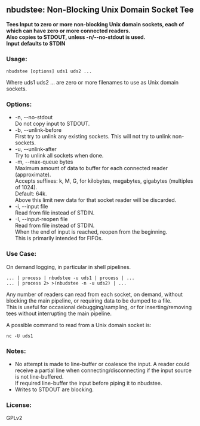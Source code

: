 ## nbudstee: Non-Blocking Unix Domain Socket Tee

**Tees Input to zero or more non-blocking Unix domain sockets, each of which can have zero or more connected readers.**  
**Also copies to STDOUT, unless -n/--no-stdout is used.**  
**Input defaults to STDIN**  

### Usage:

    nbudstee [options] uds1 uds2 ...

Where uds1 uds2 ... are zero or more filenames to use as Unix domain sockets.

### Options:
* -n, --no-stdout  
  Do not copy input to STDOUT.  
* -b, --unlink-before  
  First try to unlink any existing sockets. This will not try to unlink non-sockets.  
* -u, --unlink-after  
  Try to unlink all sockets when done.  
* -m, --max-queue bytes  
  Maximum amount of data to buffer for each connected reader (approximate).  
  Accepts suffixes: k, M, G, for kilobytes, megabytes, gigabytes (multiples of 1024).  
  Default: 64k.  
  Above this limit new data for that socket reader will be discarded.  
* -i, --input file  
  Read from file instead of STDIN.  
* -I, --input-reopen file  
  Read from file instead of STDIN.  
  When the end of input is reached, reopen from the beginning.  
  This is primarily intended for FIFOs.  

### Use Case:
On demand logging, in particular in shell pipelines.

    ... | process | nbudstee -u uds1 | process | ...
    ... | process 2> >(nbudstee -n -u uds2) | ...

Any number of readers can read from each socket, on demand, without blocking the main pipeline, or requiring data to be dumped to a file.  
This is useful for occasional debugging/sampling, or for inserting/removing tees without interrupting the main pipeline.

A possible command to read from a Unix domain socket is:

    nc -U uds1

### Notes:
* No attempt is made to line-buffer or coalesce the input.
  A reader could receive a partial line when connecting/disconnecting if the input source is not line-buffered.  
  If required line-buffer the input before piping it to nbudstee.
* Writes to STDOUT are blocking.


### License:
GPLv2
